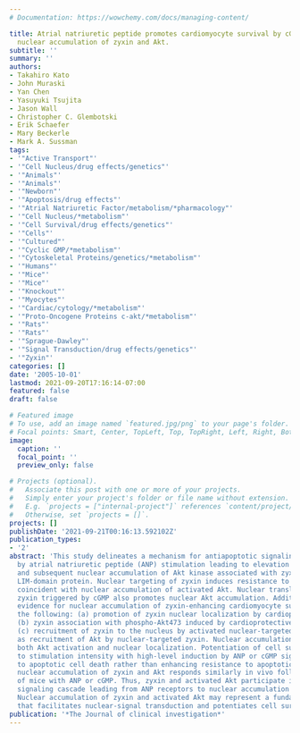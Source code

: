```yaml
---
# Documentation: https://wowchemy.com/docs/managing-content/

title: Atrial natriuretic peptide promotes cardiomyocyte survival by cGMP-dependent
  nuclear accumulation of zyxin and Akt.
subtitle: ''
summary: ''
authors:
- Takahiro Kato
- John Muraski
- Yan Chen
- Yasuyuki Tsujita
- Jason Wall
- Christopher C. Glembotski
- Erik Schaefer
- Mary Beckerle
- Mark A. Sussman
tags:
- '"Active Transport"'
- '"Cell Nucleus/drug effects/genetics"'
- '"Animals"'
- '"Animals"'
- '"Newborn"'
- '"Apoptosis/drug effects"'
- '"Atrial Natriuretic Factor/metabolism/*pharmacology"'
- '"Cell Nucleus/*metabolism"'
- '"Cell Survival/drug effects/genetics"'
- '"Cells"'
- '"Cultured"'
- '"Cyclic GMP/*metabolism"'
- '"Cytoskeletal Proteins/genetics/*metabolism"'
- '"Humans"'
- '"Mice"'
- '"Mice"'
- '"Knockout"'
- '"Myocytes"'
- '"Cardiac/cytology/*metabolism"'
- '"Proto-Oncogene Proteins c-akt/*metabolism"'
- '"Rats"'
- '"Rats"'
- '"Sprague-Dawley"'
- '"Signal Transduction/drug effects/genetics"'
- '"Zyxin"'
categories: []
date: '2005-10-01'
lastmod: 2021-09-20T17:16:14-07:00
featured: false
draft: false

# Featured image
# To use, add an image named `featured.jpg/png` to your page's folder.
# Focal points: Smart, Center, TopLeft, Top, TopRight, Left, Right, BottomLeft, Bottom, BottomRight.
image:
  caption: ''
  focal_point: ''
  preview_only: false

# Projects (optional).
#   Associate this post with one or more of your projects.
#   Simply enter your project's folder or file name without extension.
#   E.g. `projects = ["internal-project"]` references `content/project/deep-learning/index.md`.
#   Otherwise, set `projects = []`.
projects: []
publishDate: '2021-09-21T00:16:13.592102Z'
publication_types:
- '2'
abstract: 'This study delineates a mechanism for antiapoptotic signaling initiated
  by atrial natriuretic peptide (ANP) stimulation leading to elevation of cGMP levels
  and subsequent nuclear accumulation of Akt kinase associated with zyxin, a cytoskeletal
  LIM-domain protein. Nuclear targeting of zyxin induces resistance to cell death
  coincident with nuclear accumulation of activated Akt. Nuclear translocation of
  zyxin triggered by cGMP also promotes nuclear Akt accumulation. Additional supportive
  evidence for nuclear accumulation of zyxin-enhancing cardiomyocyte survival includes
  the following: (a) promotion of zyxin nuclear localization by cardioprotective stimuli;
  (b) zyxin association with phospho-Akt473 induced by cardioprotective stimuli; and
  (c) recruitment of zyxin to the nucleus by activated nuclear-targeted Akt as well
  as recruitment of Akt by nuclear-targeted zyxin. Nuclear accumulation of zyxin requires
  both Akt activation and nuclear localization. Potentiation of cell survival is sensitive
  to stimulation intensity with high-level induction by ANP or cGMP signaling leading
  to apoptotic cell death rather than enhancing resistance to apoptotic stimuli. Myocardial
  nuclear accumulation of zyxin and Akt responds similarly in vivo following treatment
  of mice with ANP or cGMP. Thus, zyxin and activated Akt participate in a cGMP-dependent
  signaling cascade leading from ANP receptors to nuclear accumulation of both molecules.
  Nuclear accumulation of zyxin and activated Akt may represent a fundamental mechanism
  that facilitates nuclear-signal transduction and potentiates cell survival.'
publication: '*The Journal of clinical investigation*'
---
```

